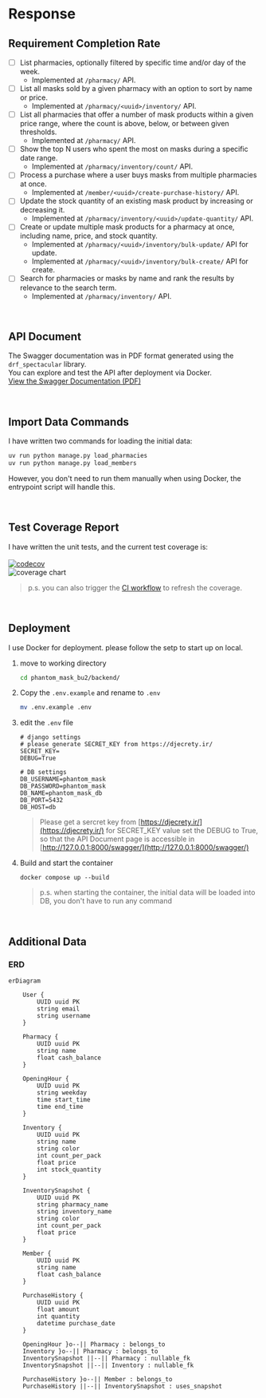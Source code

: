 # Response
## Requirement Completion Rate
* [ ] List pharmacies, optionally filtered by specific time and/or day of the week.
  * Implemented at `/pharmacy/` API.
* [ ] List all masks sold by a given pharmacy with an option to sort by name or price.
  * Implemented at `/pharmacy/<uuid>/inventory/` API.
* [ ] List all pharmacies that offer a number of mask products within a given price range, where the count is above, below, or between given thresholds.
  * Implemented at `/pharmacy/` API.
* [ ] Show the top N users who spent the most on masks during a specific date range.
  * Implemented at `/pharmacy/inventory/count/` API.
* [ ] Process a purchase where a user buys masks from multiple pharmacies at once.
  *  Implemented at `/member/<uuid>/create-purchase-history/` API.
* [ ] Update the stock quantity of an existing mask product by increasing or decreasing it.
  * Implemented at `/pharmacy/inventory/<uuid>/update-quantity/` API.
* [ ] Create or update multiple mask products for a pharmacy at once, including name, price, and stock quantity.
  * Implemented at `/pharmacy/<uuid>/inventory/bulk-update/` API for update.
  * Implemented at  `/pharmacy/<uuid>/inventory/bulk-create/` API for create.
* [ ] Search for pharmacies or masks by name and rank the results by relevance to the search term.
  * Implemented at `/pharmacy/inventory/` API.

<br>

## API Document
The Swagger documentation was in PDF format generated using the `drf_spectacular` library. <br>
 You can explore and test the API after deployment via Docker. <br>
[ View the Swagger Documentation (PDF) ](https://github.com/user-attachments/files/20922153/Phantom.Mask.API.pdf)

<br>

## Import Data Commands
I have written two commands for loading the initial data:
```bash
uv run python manage.py load_pharmacies
uv run python manage.py load_members
```
However, you don't need to run them manually when using Docker, the entrypoint script will handle this.

<br>

## Test Coverage Report
I have written the unit tests, and the current test coverage is:
<br><br>
[![codecov](https://codecov.io/gh/0xJasonChien/phantom_mask_bu2/graph/badge.svg?token=SYRLPCTURX)](https://codecov.io/gh/0xJasonChien/phantom_mask_bu2)
<br>
![coverage chart](https://codecov.io/gh/0xJasonChien/phantom_mask_bu2/graphs/sunburst.svg?token=SYRLPCTURX)

> p.s. you can also trigger the [CI workflow](https://github.com/0xJasonChien/phantom_mask_bu2/actions/workflows/ci.yaml) to refresh the coverage.

<br>

## Deployment
I use Docker for deployment. please follow the setp to start up on  local. <br>

1. move to working directory
   ``` bash
   cd phantom_mask_bu2/backend/
   ```
3. Copy the `.env.example` and rename to `.env`
   ``` bash
   mv .env.example .env
   ```
4. edit the `.env` file
   ``` .env
   # django settings
   # please generate SECRET_KEY from https://djecrety.ir/
   SECRET_KEY=
   DEBUG=True

   # DB settings
   DB_USERNAME=phantom_mask
   DB_PASSWORD=phantom_mask
   DB_NAME=phantom_mask_db
   DB_PORT=5432
   DB_HOST=db
   ```
   > Please get a sercret key from [https://djecrety.ir/](https://djecrety.ir/) for SECRET_KEY value
   >  set the DEBUG to True, so that the API Document page is accessible in [http://127.0.0.1:8000/swagger/](http://127.0.0.1:8000/swagger/)
5. Build and start the container

    ```
    docker compose up --build
    ```
    > p.s. when starting the container, the initial data will be loaded into DB, you don't have to run any command

<br>

## Additional Data
### ERD
```mermaid
erDiagram

    User {
        UUID uuid PK
        string email
        string username
    }

    Pharmacy {
        UUID uuid PK
        string name
        float cash_balance
    }

    OpeningHour {
        UUID uuid PK
        string weekday
        time start_time
        time end_time
    }

    Inventory {
        UUID uuid PK
        string name
        string color
        int count_per_pack
        float price
        int stock_quantity
    }

    InventorySnapshot {
        UUID uuid PK
        string pharmacy_name
        string inventory_name
        string color
        int count_per_pack
        float price
    }

    Member {
        UUID uuid PK
        string name
        float cash_balance
    }

    PurchaseHistory {
        UUID uuid PK
        float amount
        int quantity
        datetime purchase_date
    }

    OpeningHour }o--|| Pharmacy : belongs_to
    Inventory }o--|| Pharmacy : belongs_to
    InventorySnapshot ||--|| Pharmacy : nullable_fk
    InventorySnapshot ||--|| Inventory : nullable_fk

    PurchaseHistory }o--|| Member : belongs_to
    PurchaseHistory ||--|| InventorySnapshot : uses_snapshot
```
